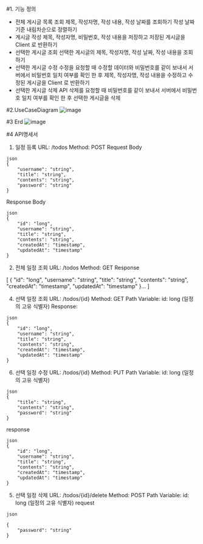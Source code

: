 #1. 기능 정의
- 전체 게시글 목록 조회
제목, 작성자명, 작성 내용, 작성 날짜를 조회하기
작성 날짜 기준 내림차순으로 정렬하기
- 게시글 작성
제목, 작성자명, 비밀번호, 작성 내용을 저장하고
저장된 게시글을 Client 로 반환하기
- 선택한 게시글 조회
선택한 게시글의 제목, 작성자명, 작성 날짜, 작성 내용을 조회하기
- 선택한 게시글 수정
수정을 요청할 때 수정할 데이터와 비밀번호를 같이 보내서 서버에서 비밀번호 일치 여부를 확인 한 후
제목, 작성자명, 작성 내용을 수정하고 수정된 게시글을 Client 로 반환하기
- 선택한 게시글 삭제 API
삭제를 요청할 때 비밀번호를 같이 보내서 서버에서 비밀번호 일치 여부를 확인 한 후
선택한 게시글을 삭제

#2.UseCaseDiagram
![image](https://github.com/onda0-0/SpringTodoAssignment/assets/102335813/b93eb2d1-b435-415f-b5fb-4e6244042a0a)

#3 Erd
![image](https://github.com/onda0-0/SpringTodoAssignment/assets/102335813/6b8a51af-abd8-4318-8b79-373bd4e1d23c)

#4 API명세서
1. 일정 등록
URL: /todos
Method: POST
Request Body
```
json
{
    "username": "string",
    "title": "string",
    "contents": "string",
    "password": "string"
}
```
Response Body
```
json
{
    "id": "long",
    "username": "string",
    "title": "string",
    "contents": "string",
    "createdAt": "timestamp",
    "updatedAt": "timestamp"
}
```

2. 전체 일정 조회
URL: /todos
Method: GET
Response

[
{
    "id": "long",
    "username": "string",
    "title": "string",
    "contents": "string",
    "createdAt": "timestamp",
    "updatedAt": "timestamp"
}...
]

4. 선택 일정 조회
URL: /todos/{id}
Method: GET
Path Variable:
id: long (일정의 고유 식별자)
Response:
```
json
{
    "id": "long",
    "username": "string",
    "title": "string",
    "contents": "string",
    "createdAt": "timestamp",
    "updatedAt": "timestamp"
}
```

6. 선택 일정 수정
URL: /todos/{id}
Method: PUT
Path Variable:
id: long (일정의 고유 식별자)

```
json
{
    "title": "string",
    "contents": "string",
    "password": "string"
}
```
response
```
json
{
    "id": "long",
    "username": "string",
    "title": "string",
    "contents": "string",
    "createdAt": "timestamp",
    "updatedAt": "timestamp"
}
```
5. 선택 일정 삭제
URL: /todos/{id}/delete
Method: POST
Path Variable:
id: long (일정의 고유 식별자)
request
```
json

{
    "password": "string"
}
```
